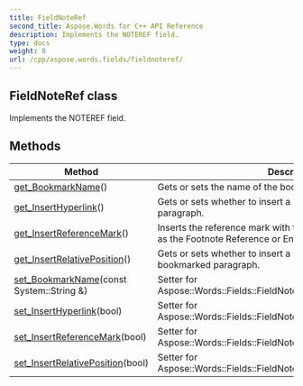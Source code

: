 ```yaml
---
title: FieldNoteRef
second_title: Aspose.Words for C++ API Reference
description: Implements the NOTEREF field. 
type: docs
weight: 0
url: /cpp/aspose.words.fields/fieldnoteref/
---
```

## FieldNoteRef class


Implements the NOTEREF field. 

## Methods

| Method | Description |
| --- | --- |
| [get_BookmarkName](./get_bookmarkname/)() | Gets or sets the name of the bookmark.  |
| [get_InsertHyperlink](./get_inserthyperlink/)() | Gets or sets whether to insert a hyperlink to the bookmarked paragraph.  |
| [get_InsertReferenceMark](./get_insertreferencemark/)() | Inserts the reference mark with the same character formatting as the Footnote Reference or Endnote Reference style.  |
| [get_InsertRelativePosition](./get_insertrelativeposition/)() | Gets or sets whether to insert a relative position of the bookmarked paragraph.  |
| [set_BookmarkName](./set_bookmarkname/)(const System::String &) | Setter for Aspose::Words::Fields::FieldNoteRef::get_BookmarkName.  |
| [set_InsertHyperlink](./set_inserthyperlink/)(bool) | Setter for Aspose::Words::Fields::FieldNoteRef::get_InsertHyperlink.  |
| [set_InsertReferenceMark](./set_insertreferencemark/)(bool) | Setter for Aspose::Words::Fields::FieldNoteRef::get_InsertReferenceMark.  |
| [set_InsertRelativePosition](./set_insertrelativeposition/)(bool) | Setter for Aspose::Words::Fields::FieldNoteRef::get_InsertRelativePosition.  |
